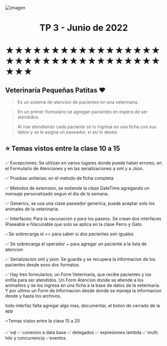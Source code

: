 ![imagen](https://cdn-icons-png.flaticon.com/128/6481/6481940.png)

<h1 align="center">TP 3 - Junio de 2022</h1>

# ★★★★★★★★★★★★★★★★★★★★★★★★★★★★★★★★★★★★★

## Veterinaria **Pequeñas Patitas** ❤

> Es un sistema de atencion de pacientes en una veterinaria.

> En un primer formulario se agregan pacientes en espera de ser atendidos.

> Al irse atendiendo cada paciente se lo ingresa en una ficha con sus datos y se le asigna un paseador, si asi lo desea.

## ⭐️ Temas vistos entre la clase 10 a 15

✅ Excepciones: Se utilizan en varios lugares donde puede haber errores, en el Formulario de Atenciones y en las serializaciones a xml y a Json.

✅ Pruebas unitarias: en el metodo de ficha completa

✅ Metodos de extension, se extiende la clase DateTime agregando un mensaje personalizado segun el dia de la semana.

✅ Generics, se usa una clase paseador generica, puede aceptar solo los animales de la veterinaria.

✅ Interfaces: Para la vacunacion y para los paseos. Se crean dos interfaces IPaseable e IVacunable que solo se aplica en la clase Perro y Gato.

✅Se sobrecarga el == para saber si dos pacientes son iguales.

✅ Se sobrecarga el operador + para agregar un paciente a la lista de atencion

✅ Serializacion xml y json: Se guarda y se recupera la informacion de los pacientes desde esos dos formatos.

✅ Hay tres formularios, un Form Veterinaria, que recibe pacientes y los enfila para ser atendidos. Un Form Atencion donde se atiende a los animalitos y se los ingresa en una ficha a la base de datos de la veterinaria. Y por ultimo un Form de Informacion desde donde se maneja la informacion desde y hasta los archivos.

todo interfaz falta agregar algo mas, documentar, el boton de cerrado de la app

⭐️Temas vistos entre la clase 15 a 20

✅ sql
✅ conexion a data base
✅ delegados
✅ expresiones lambda
✅ multi hilo y concurrencia
✅eventos
